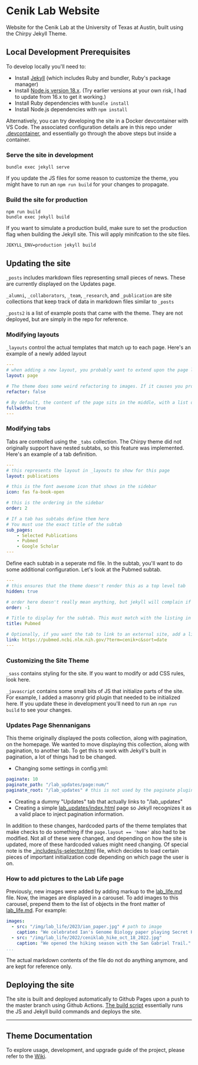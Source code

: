 # Cenik Lab Website

Website for the Cenik Lab at the University of Texas at Austin, built using the Chirpy Jekyll Theme.

## Local Development Prerequisites
To develop locally you'll need to:
- Install [Jekyll](https://jekyllrb.com/docs/installation/) (which includes Ruby and bundler, Ruby's package manager)
- Install [Node.js version 18.x](https://nodejs.org/en/download). (Try earlier versions at your own risk, I had to update from 16.x to get it working.)
- Install Ruby dependencies with `bundle install`
- Install Node.js dependencies with `npm install`

Alternatively, you can try developing the site in a Docker devcontainer with VS Code. The associated configuration details are in this repo under [.devcontainer](.devcontainer), and essentially go through the above steps but inside a container.

### Serve the site in development
```
bundle exec jekyll serve
```
If you update the JS files for some reason to customize the theme, you might have to run an `npm run build` for your changes to propagate.

### Build the site for production
```
npm run build
bundle exec jekyll build
```
If you want to simulate a production build, make sure to set the production flag when building the Jekyll site. This will apply minifcation to the site files.
```
JEKYLL_ENV=production jekyll build
```

## Updating the site
`_posts` includes markdown files representing small pieces of news. These are currently displayed on the Updates page.

`_alumni`, `_collaborators`, `_team`, `_research`, and `_publication` are site collections that keep track of data in markdown files similar to `_posts`

`_posts2` is a list of example posts that came with the theme. They are not deployed, but are simply in the repo for reference.

### Modifying layouts
`_layouts` control the actual templates that match up to each page. Here's an example of a newly added layout

```yaml
---
# when adding a new layout, you probably want to extend upon the page layout
layout: page 

# The theme does some weird refactoring to images. If it causes you problems, you can turn it off.
refactor: false

# By default, the content of the page sits in the middle, with a list of recently updated posts displayed on the right. If you set fullwidth to true, the content of the page will fill up the whole width.
fullwidth: true
---
```

### Modifying tabs
Tabs are controlled using the `_tabs` collection. The Chirpy theme did not originally support have nested subtabs, so this feature was implemented. Here's an example of a tab definition.

```yaml
---
# this represents the layout in _layouts to show for this page
layout: publications 

# this is the font awesome icon that shows in the sidebar
icon: fas fa-book-open 

# this is the ordering in the sidebar
order: 2 

# If a tab has subtabs define them here
# You must use the exact title of the subtab
sub_pages:
    - Selected Publications
    - Pubmed 
    - Google Scholar
---
```

Define each subtab in a seperate md file. In the subtab, you'll want to do some additional configuration. Let's look at the Pubmed subtab.

```yaml
---
# this ensures that the theme doesn't render this as a top level tab
hidden: true 

# order here doesn't really mean anything, but jekyll will complain if we don't specify an order here
order: -1 

# Title to display for the subtab. This must match with the listing in the sub_pages of the tab this is under.
title: Pubmed 

# Optionally, if you want the tab to link to an external site, add a link property
link: https://pubmed.ncbi.nlm.nih.gov/?term=cenik+c&sort=date
---
```

### Customizing the Site Theme
`_sass` contains styling for the site. If you want to modify or add CSS rules, look here.

`_javascript` contains some small bits of JS that initialize parts of the site. For example, I added a masonry grid plugin that needed to be initialized here. If you update these in development you'll need to run an `npm run build` to see your changes.

### Updates Page Shennanigans
This theme originally displayed the posts collection, along with pagination, on the homepage. We wanted to move displaying this collection, along with pagination, to another tab. To get this to work with Jekyll's built in pagination, a lot of things had to be changed.

- Changing some settings in config.yml:
```yaml
paginate: 10
paginate_path: "/lab_updates/page:num/"
paginate_root: "/lab_updates" # this is not used by the paginate plugin but custom defined for use in this project
```
- Creating a dummy "Updates" tab that actually links to "/lab_updates"
- Creating a simple [lab_updates/index.html](lab_updates/index.html) page so Jekyll recognizes it as a valid place to inject pagination information.


In addition to these changes, hardcoded parts of the theme templates that make checks to do something if the `page.layout == 'home'` also had to be modified. Not all of these were changed, and depending on how the site is updated, more of these hardcoded values might need changing. Of special note is the [_includes/js-selector.html](_includes/js-selector.html) file, which decides to load certain pieces of important initialization code depending on which page the user is on.

### How to add pictures to the Lab Life page
Previously, new images were added by adding markup to the [lab_life.md](_tabs/lab_life.md) file. Now, the images are displayed in a carousel. To add images to this carousel, prepend them to the list of objects in the front matter of [lab_life.md](_tabs/lab_life.md). For example:

```yaml
images:
  - src: "/img/lab_life/2023/ian_paper.jpg" # path to image
    caption: "We celebrated Ian's Genome Biology paper playing Secret Hitler!" # caption corresponding to image
  - src: "/img/lab_life/2022/ceniklab_hike_oct_18_2022.jpg"
    caption: "We opened the hiking season with the San Gabriel Trail."
...
```
The actual markdown contents of the file do not do anything anymore, and are kept for reference only.

## Deploying the site
The site is built and deployed automatically to Github Pages upon a push to the master branch using Github Actions. [The build script](.github/workflows/pages-deploy.yml) essentially runs the JS and Jekyll build commands and deploys the site.

---


## Theme Documentation

To explore usage, development, and upgrade guide of the project, please refer to
the [Wiki][wiki].


[jekyllrb]: https://jekyllrb.com/
[bootstrap]: https://getbootstrap.com/
[icons]: https://fontawesome.com/
[image]: https://www.clipartmax.com/middle/m2i8b1m2K9Z5m2K9_ant-clipart-childrens-ant-cute/
[demo]: https://cotes2020.github.io/chirpy-demo/
[wiki]: https://github.com/cotes2020/jekyll-theme-chirpy/wiki
[contribute-guide]: https://github.com/cotes2020/jekyll-theme-chirpy/blob/master/.github/CONTRIBUTING.md
[contributors]: https://github.com/cotes2020/jekyll-theme-chirpy/graphs/contributors
[lib]: https://github.com/cotes2020/chirpy-static-assets
[jetbrains]: https://www.jetbrains.com/?from=jekyll-theme-chirpy
[donation]: https://sponsor.cotes.page/
[mit]: https://github.com/cotes2020/jekyll-theme-chirpy/blob/master/LICENSE



